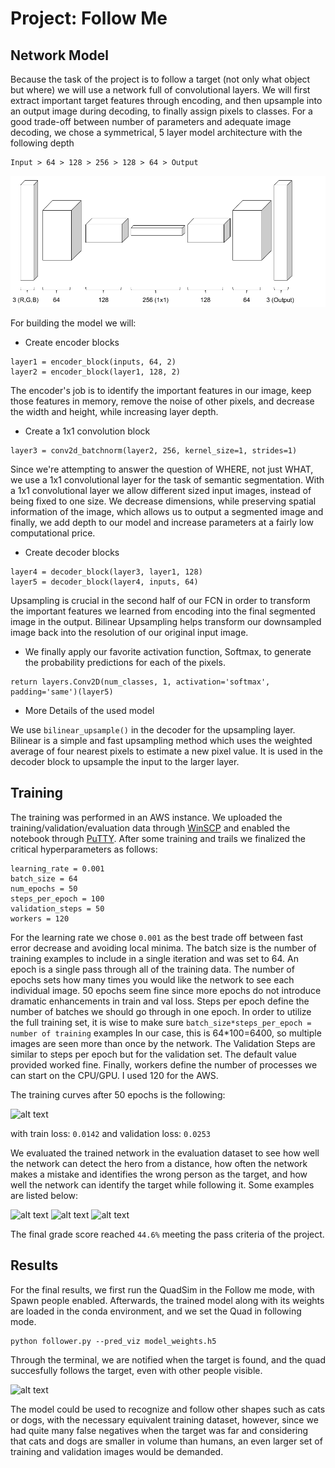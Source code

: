 # Project: Follow Me

[//]: # (Image References)

[image1]: ./misc/output_19_99.png
[image2]: ./misc/output_26_0.png
[image3]: ./misc/output_27_0.png
[image4]: ./misc/output_28_0.png
[image5]: ./misc/follow_me.jpg
[image6]: ./misc/model2.png

## Network Model

Because the task of the project is to follow a target (not only what object but where) we will use a network full of convolutional layers. We will first extract important target features through encoding, and then upsample into an output image during decoding, to finally assign pixels to classes.
For a good trade-off between number of parameters and adequate image decoding, we chose a symmetrical, 5 layer model architecture with the following depth
```
Input > 64 > 128 > 256 > 128 > 64 > Output
```
![alt text][image6]

For building the model we will:

  * Create encoder blocks
  ```
  layer1 = encoder_block(inputs, 64, 2)
  layer2 = encoder_block(layer1, 128, 2)
  ````
  The encoder's job is to identify the important features in our image, keep those features in memory, remove the noise of other pixels, and decrease the width and height, while increasing layer depth.
  
  * Create a 1x1 convolution block
  
  ````
  layer3 = conv2d_batchnorm(layer2, 256, kernel_size=1, strides=1)
  ````
  Since we're attempting to answer the question of WHERE, not just WHAT, we use a 1x1 convolutional layer for the task of semantic segmentation. With a 1x1 convolutional layer we allow different sized input images, instead of being fixed to one size. We decrease dimensions, while preserving spatial information of the image, which allows us to output a segmented image and finally, we add depth to our model and increase parameters at a fairly low computational price.
  
  * Create decoder blocks
 
  ````
  layer4 = decoder_block(layer3, layer1, 128)
  layer5 = decoder_block(layer4, inputs, 64)
  ````

Upsampling is crucial in the second half of our FCN in order to transform the important features we learned from encoding into the final segmented image in the output. Bilinear Upsampling helps transform our downsampled image back into the resolution of our original input image.

  * We finally apply our favorite activation function, Softmax, to generate the probability predictions for each of the pixels.
````
return layers.Conv2D(num_classes, 1, activation='softmax', padding='same')(layer5)
````

  * More Details of the used model
  
We use ``bilinear_upsample()`` in the decoder for the upsampling layer. Bilinear is a simple and fast upsampling method which uses the weighted average of four nearest pixels to estimate a new pixel value. It is used in the decoder block to upsample the input to the larger layer.

## Training

The training was performed in an AWS instance. We uploaded the training/validation/evaluation data through [WinSCP](https://winscp.net/eng/index.php) and enabled the notebook through [PuTTY](https://www.putty.org/).
After some training and trails we finalized the critical hyperparameters as follows:

```
learning_rate = 0.001
batch_size = 64
num_epochs = 50
steps_per_epoch = 100
validation_steps = 50
workers = 120
```
For the learning rate we chose `0.001` as the best trade off between fast error decrease and avoiding local minima.
The batch size is the number of training examples to include in a single iteration and was set to 64.
An epoch is a single pass through all of the training data. The number of epochs sets how many times you would like the network to see each individual image. 50 epochs seem fine since more epochs do not introduce dramatic enhancements in train and val loss.
Steps per epoch define the number of batches we should go through in one epoch. In order to utilize the full training set, it is wise to make sure ``batch_size*steps_per_epoch = number of training`` examples In our case, this is 64*100=6400, so multiple images are seen more than once by the network.
The Validation Steps are similar to steps per epoch but for the validation set. The default value provided worked fine.
Finally, workers define the number of processes we can start on the CPU/GPU. I used 120 for the AWS.

The training curves after 50 epochs is the following:

![alt text][image1]

with train loss: `0.0142` and validation loss: `0.0253`

We evaluated the trained network in the evaluation dataset to see how well the network can detect the hero from a distance, how often the network makes a mistake and identifies the wrong person as the target, and how well the network can identify the target while following it.
Some examples are listed below:

![alt text][image2]
![alt text][image3]
![alt text][image4]

The final grade score reached ``44.6%`` meeting the pass criteria of the project.

## Results 
For the final results, we first run the QuadSim in the Follow me mode, with Spawn people enabled.
Afterwards, the trained model along with its weights are loaded in the conda environment, and we set the Quad in following mode.
````
python follower.py --pred_viz model_weights.h5
````
Through the terminal, we are notified when the target is found, and the quad succesfully follows the target, even with other people visible. 


![alt text][image5]


The model could be used to recognize and follow other shapes such as cats or dogs, with the necessary equivalent training dataset, however, since we had quite many false negatives when the target was far and considering that cats and dogs are smaller in volume than humans, an even larger set of training and validation images would be demanded. 





